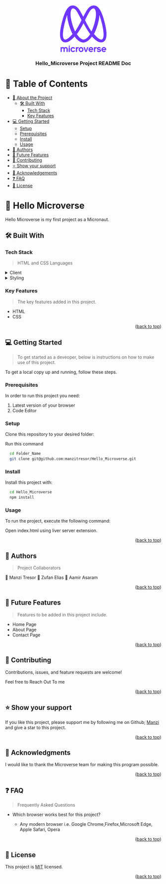 
<a name="readme-top"></a>

<!--
REQUIRED SECTIONS:
- Table of Contents
- About the Project
  - Built With
  - Key Features
- Getting Started
- Authors
- Future Features
- Contributing
- Show your support
- Acknowledgements
- License
- FAQ

-->

<div align="center">
  <!-- You are encouraged to replace this logo with your own! Otherwise you can also remove it. -->
  <img src="./murple_logo.png" alt="logo" width="150"  height="auto" />
  <br/>

  <h3><b>Hello_Microverse Project README Doc</b></h3>

</div>

<!-- TABLE OF CONTENTS -->

# 📗 Table of Contents

- [📖 About the Project](#about-project)
  - [🛠 Built With](#built-with)
    - [Tech Stack](#tech-stack)
    - [Key Features](#key-features)
- [💻 Getting Started](#getting-started)
  - [Setup](#setup)
  - [Prerequisites](#prerequisites)
  - [Install](#install)
  - [Usage](#usage)
- [👥 Authors](#authors)
- [🔭 Future Features](#future-features)
- [🤝 Contributing](#contributing)
- [⭐️ Show your support](#support)
- [🙏 Acknowledgements](#acknowledgements)
- [❓ FAQ](#faq)
- [📝 License](#license)

<!-- PROJECT DESCRIPTION -->

# 📖 Hello Microverse <a name="about-project"></a>

Hello Microverse is my first project as a Micronaut.

## 🛠 Built With <a name="built-with"></a>

### Tech Stack <a name="tech-stack"></a>

> HTML and CSS Languages

<details>
  <summary>Client</summary>
  <ul>
    <li><a href="https://html.com/">HTML</a></li>
  </ul>
</details>

<details>
  <summary>Styling</summary>
  <ul>
    <li><a href="https://css-tricks.com/">CSS</a></li>
  </ul>
</details>

<!-- Features -->

### Key Features <a name="key-features"></a>

> The key features added in this project.

- HTML
- CSS

<p align="right">(<a href="#readme-top">back to top</a>)</p>

<!-- GETTING STARTED -->

## 💻 Getting Started <a name="getting-started"></a>

> To get started as a deveoper, below is instructions on how to make use of this project.

To get a local copy up and running, follow these steps.

### Prerequisites

In order to run this project you need:

1. Latest version of your browser
2. Code Editor

<!--
Example command:

```sh
 gem install rails
```
 -->

### Setup

Clone this repository to your desired folder:

Run this command

```sh
  cd Folder_Name
  git clone git@github.com:manzitresor/Hello_Microverse.git
```

### Install

Install this project with:

```sh
  cd Hello_Microverse
  npm install
```

### Usage

To run the project, execute the following command:

Open index.html using liver server extension.

<p align="right">(<a href="#readme-top">back to top</a>)</p>

<!-- AUTHORS -->

## 👥 Authors <a name="authors"></a>


> Project Collaborators

👤 Manzi Tresor
👤 Zufan Elias
👤 Aamir Asaram


<p align="right">(<a href="#readme-top">back to top</a>)</p>

<!-- FUTURE FEATURES -->

## 🔭 Future Features <a name="future-features"></a>

> Features to be added in this project include.

- Home Page
- About Page
- Contact Page


<p align="right">(<a href="#readme-top">back to top</a>)</p>

<!-- CONTRIBUTING -->

## 🤝 Contributing <a name="contributing"></a>

Contributions, issues, and feature requests are welcome!

Feel free to Reach Out To me 

<p align="right">(<a href="#readme-top">back to top</a>)</p>

<!-- SUPPORT -->

## ⭐️ Show your support <a name="support"></a>

If you like this project, please support me by following me on Github; <a href ="https://github.com/manzitresor/Hello_Microverse.git">Manzi</a> and give a star to this project.

<p align="right">(<a href="#readme-top">back to top</a>)</p>

<!-- ACKNOWLEDGEMENTS -->

## 🙏 Acknowledgments <a name="acknowledgements"></a>

I would like to thank the Microverse team for making this program possible.

<p align="right">(<a href="#readme-top">back to top</a>)</p>

<!-- FAQ (optional) -->

## ❓ FAQ <a name="faq"></a>

> Frequently Asked Questions

- Which browser works best for this project?

  - Any modern browser i.e.  Google Chrome,Firefox,Microsoft Edge, Apple Safari, Opera

<p align="right">(<a href="#readme-top">back to top</a>)</p>

<!-- LICENSE -->

## 📝 License <a name="license"></a>

This project is [MIT](./LICENSE) licensed.

<p align="right">(<a href="#readme-top">back to top</a>)</p>
